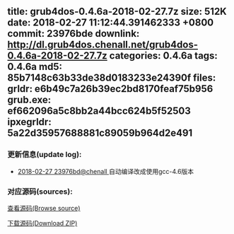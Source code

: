 title: grub4dos-0.4.6a-2018-02-27.7z
size: 512K
date: 2018-02-27 11:12:44.391462333 +0800
commit: 23976bde
downlink: http://dl.grub4dos.chenall.net/grub4dos-0.4.6a-2018-02-27.7z
categories: 0.4.6a
tags: 0.4.6a
md5: 85b7148c63b33de38d0183233e24390f
files:
  grldr: e6b49c7a26b39ec2bd8170feaf75b956
  grub.exe: ef662096a5c8bb2a44bcc624b5f52503
  ipxegrldr: 5a22d35957688881c89059b964d2e491
---

### 更新信息(update log):
  * [2018-02-27 23976bd@chenall ](https://github.com/chenall/grub4dos/commit/23976bde476eced9e8c62af4c457f8dd3181727e)     自动编译改成使用gcc-4.6版本

### 对应源码(sources):
  [查看源码(Browse source)](https://github.com/chenall/grub4dos/tree/23976bde476eced9e8c62af4c457f8dd3181727e)

  [下载源码(Download ZIP)](https://github.com/chenall/grub4dos/archive/23976bde476eced9e8c62af4c457f8dd3181727e.zip)
